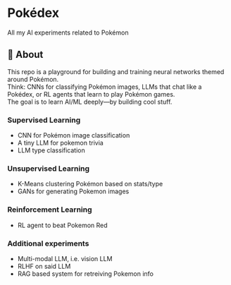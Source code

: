 # Pokédex
All my AI experiments related to Pokémon

## 🧾 About  
This repo is a playground for building and training neural networks themed around Pokémon.  
Think: CNNs for classifying Pokémon images, LLMs that chat like a Pokédex, or RL agents that learn to play Pokémon games.  
The goal is to learn AI/ML deeply—by building cool stuff.

### Supervised Learning  
- CNN for Pokémon image classification  
- A tiny LLM for pokemon trivia
- LLM type classification

### Unsupervised Learning  
- K-Means clustering Pokémon based on stats/type    
- GANs for generating Pokemon images

### Reinforcement Learning  
- RL agent to beat Pokemon Red

### Additional experiments
- Multi-modal LLM, i.e. vision LLM
- RLHF on said LLM
- RAG based system for retreiving Pokemon info
